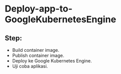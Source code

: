 # Deploy-app-to-GoogleKubernetesEngine
## Step:
- Build container image.
- Publish container image.
- Deploy ke Google Kubernetes Engine.
- Uji coba aplikasi.
